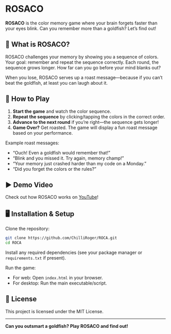 # ROSACO

**ROSACO** is the color memory game where your brain forgets faster than your eyes blink. Can you remember more than a goldfish? Let’s find out!

## 🧠 What is ROSACO?

ROSACO challenges your memory by showing you a sequence of colors. Your goal: remember and repeat the sequence correctly. Each round, the sequence grows longer. How far can you go before your mind blanks out?

When you lose, ROSACO serves up a roast message—because if you can’t beat the goldfish, at least you can laugh about it.

## 🚀 How to Play

1. **Start the game** and watch the color sequence.
2. **Repeat the sequence** by clicking/tapping the colors in the correct order.
3. **Advance to the next round** if you’re right—the sequence gets longer!
4. **Game Over?** Get roasted. The game will display a fun roast message based on your performance.

Example roast messages:
- “Ouch! Even a goldfish would remember that!”
- “Blink and you missed it. Try again, memory champ!”
- “Your memory just crashed harder than my code on a Monday.”
- “Did you forget the colors or the rules?”

## ▶️ Demo Video

Check out how ROSACO works on [YouTube](https://youtu.be/sVtx7NTBnCU)!

## 🖥️ Installation & Setup

Clone the repository:
```bash
git clone https://github.com/ChilliRoger/ROCA.git
cd ROCA
```

Install any required dependencies (see your package manager or `requirements.txt` if present).

Run the game:
- For web: Open `index.html` in your browser.
- For desktop: Run the main executable/script.

## 📄 License

This project is licensed under the MIT License.

---

**Can you outsmart a goldfish? Play ROSACO and find out!**
